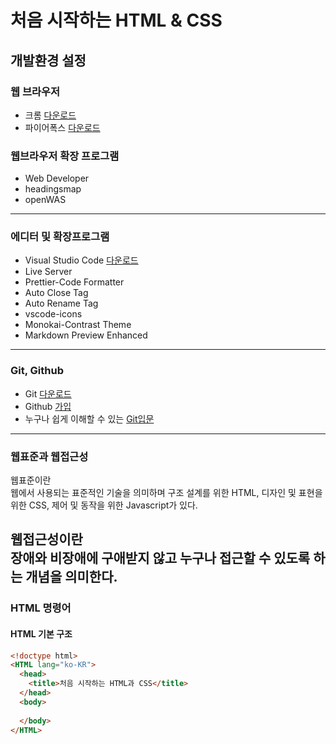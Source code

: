 # 처음 시작하는 HTML & CSS
## 개발환경 설정
### 웹 브라우저
 * 크롬 [다운로드](https://www.google.co.kr/chrome/index.html)  
 * 파이어폭스 [다운로드](https://www.mozilla.org/ko/firefox/new/)  
 ### 웹브라우저 확장 프로그램
 * Web Developer
 * headingsmap
 * openWAS
 ----------------------------------------------------------------
 ### 에디터 및 확장프로그램
* Visual Studio Code [다운로드](https://code.visualstudio.com/)  
* Live Server
* Prettier-Code Formatter
* Auto Close Tag
* Auto Rename Tag
* vscode-icons
* Monokai-Contrast Theme
* Markdown Preview Enhanced
-----------------------------------------------------------------
### Git, Github
* Git [다운로드](https://git-scm.com/downloads)  
* Github [가입](https://github.com/)  
* 누구나 쉽게 이해할 수 있는 [Git입문](https://backlog.com/git-tutorial/kr/)  
-----------------------------------------------------------------
### 웹표준과 웹접근성
웹표준이란  
웹에서 사용되는 표준적인 기술을 의미하며 구조 설계를 위한 HTML, 디자인 및 표현을 위한 CSS, 제어 및 동작을 위한 Javascript가 있다.  
  
웹접근성이란  
장애와 비장애에 구애받지 않고 누구나 접근할 수 있도록 하는 개념을 의미한다.
-----------------------------------------------------------------
### HTML 명령어
#### HTML 기본 구조
```HTML
<!doctype html>
<HTML lang="ko-KR">
  <head>
    <title>처음 시작하는 HTML과 CSS</title>
  </head>
  <body>
    
  </body>
</HTML>

```

